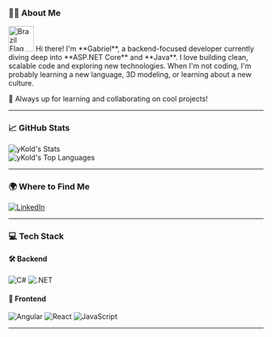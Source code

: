 <!-- Typing SVG -->
### 👨‍💻 About Me

<img src="https://upload.wikimedia.org/wikipedia/en/0/05/Flag_of_Brazil.svg" alt="Brazil Flag" width="50"/>  
Hi there! I'm **Gabriel**, a backend-focused developer currently diving deep into **ASP.NET Core** and **Java**.  
I love building clean, scalable code and exploring new technologies.  
When I'm not coding, I'm probably learning a new language, 3D modeling, or learning about a new culture.

🚀 Always up for learning and collaborating on cool projects!

---

### 📈 GitHub Stats

![yKold's Stats](https://github-readme-stats.vercel.app/api?username=yKold&theme=dracula&show_icons=true&hide_border=true&count_private=false)  
![yKold's Top Languages](https://github-readme-stats.vercel.app/api/top-langs/?username=yKold&theme=dracula&show_icons=true&hide_border=true&layout=compact)

---

### 🌍 Where to Find Me

[![LinkedIn](https://img.shields.io/badge/LinkedIn-Connect-blue?style=for-the-badge&logo=linkedin)](https://www.linkedin.com/in/gabrielvitorsantos/)

---

### 💻 Tech Stack

#### 🛠 Backend
![C#](https://img.shields.io/badge/C%23-239120?style=for-the-badge&logo=c-sharp&logoColor=white)
![.NET](https://img.shields.io/badge/.NET-512BD4?style=for-the-badge&logo=dotnet&logoColor=white)

#### 🎨 Frontend
![Angular](https://img.shields.io/badge/Angular-DD0031?style=for-the-badge&logo=angular&logoColor=white)
![React](https://img.shields.io/badge/React-20232A?style=for-the-badge&logo=react&logoColor=61DAFB)
![JavaScript](https://img.shields.io/badge/JavaScript-F7DF1E?style=for-the-badge&logo=javascript&logoColor=black)

---

<!---
yKold/yKold is a ✨ special ✨ repository because its `README.md` (this file) appears on your GitHub profile.
You can click the Preview link to take a look at your changes.
--->
